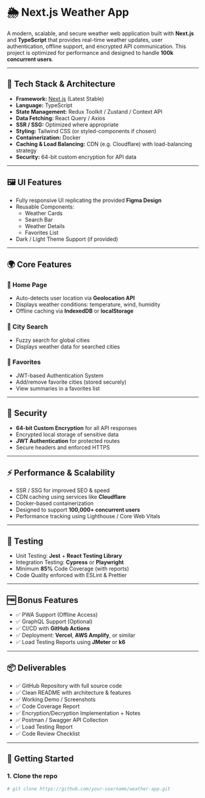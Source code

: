# 🌦️ Next.js Weather App

A modern, scalable, and secure weather web application built with **Next.js** and **TypeScript** that provides real-time weather updates, user authentication, offline support, and encrypted API communication. This project is optimized for performance and designed to handle **100k concurrent users**.

---

## 🔧 Tech Stack & Architecture

- **Framework:** [Next.js](https://nextjs.org/) (Latest Stable)
- **Language:** TypeScript
- **State Management:** Redux Toolkit / Zustand / Context API
- **Data Fetching:** React Query / Axios
- **SSR / SSG:** Optimized where appropriate
- **Styling:** Tailwind CSS (or styled-components if chosen)
- **Containerization:** Docker
- **Caching & Load Balancing:** CDN (e.g. Cloudflare) with load-balancing strategy
- **Security:** 64-bit custom encryption for API data

---

## 🖼️ UI Features

- Fully responsive UI replicating the provided **Figma Design**
- Reusable Components:
  - Weather Cards
  - Search Bar
  - Weather Details
  - Favorites List
- Dark / Light Theme Support (if provided)

---

## 🌍 Core Features

### 🔸 Home Page
- Auto-detects user location via **Geolocation API**
- Displays weather conditions: temperature, wind, humidity
- Offline caching via **IndexedDB** or **localStorage**

### 🔸 City Search
- Fuzzy search for global cities
- Displays weather data for searched cities

### 🔸 Favorites
- JWT-based Authentication System
- Add/remove favorite cities (stored securely)
- View summaries in a favorites list

---

## 🔐 Security

- **64-bit Custom Encryption** for all API responses
- Encrypted local storage of sensitive data
- **JWT Authentication** for protected routes
- Secure headers and enforced HTTPS

---

## ⚡ Performance & Scalability

- SSR / SSG for improved SEO & speed
- CDN caching using services like **Cloudflare**
- Docker-based containerization
- Designed to support **100,000+ concurrent users**
- Performance tracking using Lighthouse / Core Web Vitals

---

## 🧪 Testing

- Unit Testing: **Jest** + **React Testing Library**
- Integration Testing: **Cypress** or **Playwright**
- Minimum **85%** Code Coverage (with reports)
- Code Quality enforced with ESLint & Prettier

---

## 🆓 Bonus Features

- ✅ PWA Support (Offline Access)
- ✅ GraphQL Support (Optional)
- ✅ CI/CD with **GitHub Actions**
- ✅ Deployment: **Vercel**, **AWS Amplify**, or similar
- ✅ Load Testing Reports using **JMeter** or **k6**

---

## 📦 Deliverables

- ✅ GitHub Repository with full source code
- ✅ Clean README with architecture & features
- ✅ Working Demo / Screenshots
- ✅ Code Coverage Report
- ✅ Encryption/Decryption Implementation + Notes
- ✅ Postman / Swagger API Collection
- ✅ Load Testing Report
- ✅ Code Review Checklist

---

## 🚀 Getting Started

### 1. Clone the repo
```bash
# git clone https://github.com/your-username/weather-app.git
